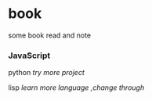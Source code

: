 # book
some book read and note

### JavaScript

python *try more project*

lisp  *learn more language ,change through*
